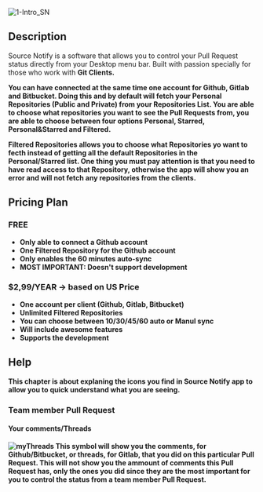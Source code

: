 ![1-Intro_SN](https://user-images.githubusercontent.com/79530012/121367537-49e19380-c932-11eb-8b06-e5fa510cae18.jpg)

## Description
Source Notify is a software that allows you to control your Pull Request status directly from your Desktop menu bar. Built with passion specially for those who work with <b>Git Clients<b/>.
  
  You can have connected at the same time one account for <b>Github, Gitlab and Bitbucket<b/>. Doing this and by default will fetch your <b>Personal<b/> Repositories (Public and Private) from your Repositories List. You are able to choose what repositories you want to see the Pull Requests from, you are able to choose between four options <b>Personal, Starred, Personal&Starred and Filtered</b>.
  
  Filtered Repositories allows you to choose what Repositories yo want to fecth instead of getting all the default Repositories in the Personal/Starred list. One thing you must pay attention is that you need to have read access to that Repository, otherwise the app will show you an error and will not fetch any repositories from the clients.
  

## Pricing Plan
 ### FREE
  - Only able to connect a Github account
  - One Filtered Repository for the Github account
  - Only enables the 60 minutes auto-sync
  - MOST IMPORTANT: Doesn't support development
  
  ### <b>$2,99/YEAR</b> -> based on US Price
  - One account per client (Github, Gitlab, Bitbucket)
  - Unlimited Filtered Repositories
  - You can choose between 10/30/45/60 auto or Manul sync
  - Will include awesome features
  - Supports the development
  
  
## Help
  This chapter is about explaning the icons you find in Source Notify app to allow you to quick understand what you are seeing.
  
  ### Team member Pull Request
  #### Your comments/Threads
  
  ![myThreads](https://user-images.githubusercontent.com/79530012/121367752-7a293200-c932-11eb-8887-1f51350b1865.png) 
  This symbol will show you the comments, for Github/Bitbucket, or threads, for Gitlab, that you did on this particular Pull Request. This will not show you the ammount of comments this Pull Request has, only the ones you did since they are the most important for you to control the status from a team member Pull Request.
  
  
  

  
  
  
  
